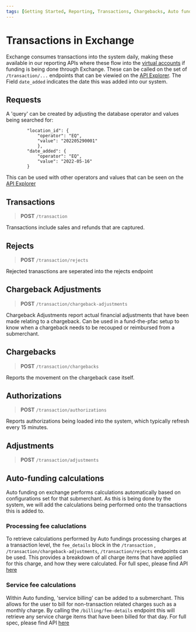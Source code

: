 ```yaml
---
tags: [Getting Started, Reporting, Transactions, Chargebacks, Auto funding]
---
```


# Transactions in Exchange

Exchange consumes transactions into the system daily, making these available in our reporting APIs where these flow into the [virtual accounts](../docs/getting-started/getting-started-reporting.md) if funding is being done through Exchange. 
These can be called on the set of `/transaction/...` endpoints that can be viewied on the [API Explorer](../api/?type=post&path-/transaction). The Field `date_added` indicates the date this was added into our system.

## Requests

A 'query' can be created by adjusting the database operator and values being searched for:
```
        "location_id": {
            "operator": "EQ",
            "value": "202205290001"
            },
        "date_added": {
            "operator": "EQ",
            "value": "2022-05-16"
        }
```
This can be used with other operators and values that can be seen on the [API Explorer](../api/?type=post&path-/transaction)

## Transactions

<!-- theme: info -->
>**POST** `/transaction`

Transactions include sales and refunds that are captured. 

## Rejects

<!-- theme: info -->
>**POST** `/transaction/rejects`

Rejected tranasctions are seperated into the rejects endpoint


## Chargeback Adjustments

<!-- theme: info -->
>**POST** `/transaction/chargeback-adjustments`

Chargeback Adjustments report actual financial adjustments that have been made relating to a chargeback. Can be used in a fund-the-pfac setup to know when a chargeback needs to be recouped or reimbursed from a submerchant.  

## Chargebacks

<!-- theme: info -->
>**POST** `/transaction/chargebacks`

Reports the movement on the chargeback case itself.

## Authorizations

<!-- theme: info -->
>**POST** `/transaction/authorizations`

Reports authorizations being loaded into the system, which typically refresh every 15 minutes.

## Adjustments

<!-- theme: info -->
>**POST** `/transaction/adjustments`



## Auto-funding calculations

Auto funding on exchange performs calculations automatically based on configurations set for that submerchant. As this is being done by the system, we will add the calculations being performed onto the transactions this is added to.

### Processing fee caluclations

To retrieve calculations performed by Auto fundings processing charges at a transaction level, the `fee_details` block in the `/transaction` , `/transaction/chargeback-adjustments`, `/transaction/rejects`  endpoints can be used. This provides a breakdown of all charge items that have applied for this charge, and how they were calculated. For full spec, please find API [here](../api/?type=post&path=/transaction)
### Service fee calculations

Within Auto funding, 'service billing' can be added to a submerchant. This allows for the user to bill for non-transaction related charges such as a monthly charge. By calling the `/billing/fee-details` endpoint this will retrieve any service charge items that have been billed for that day. For full spec, please find API [here](../api?type=post&path=/account/billing/fee-details) 

